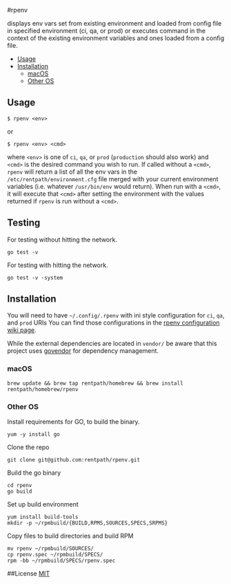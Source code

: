 #rpenv

displays env vars set from existing environment and loaded from config file in specified environment (ci, qa, or prod) or executes command in the context of the existing environment variables and ones loaded from a config file.
<!-- START doctoc generated TOC please keep comment here to allow auto update -->
<!-- DON'T EDIT THIS SECTION, INSTEAD RE-RUN doctoc TO UPDATE -->


- [Usage](#usage)
- [Installation](#installation)
  - [macOS](#macos)
  - [Other OS](#other-os)

<!-- END doctoc generated TOC please keep comment here to allow auto update -->
## Usage

    $ rpenv <env>

or

    $ rpenv <env> <cmd>

where `<env>` is one of `ci`, `qa`, or `prod` (`production` should also work) and `<cmd>` is the desired command you wish to run. If called without a `<cmd>`, `rpenv` will return a list of all the env vars in the `/etc/rentpath/environment.cfg` file merged with your current environment variables (i.e. whatever `/usr/bin/env` would return). When run with a `<cmd>`, it will execute that `<cmd>` after setting the environment with the values returned if `rpenv` is run without a `<cmd>`.

## Testing

For testing without hitting the network.

`go test -v`

For testing with hitting the network.

`go test -v -system`

## Installation

You will need to have `~/.config/.rpenv` with ini style configuration for `ci`, `qa`, and `prod` URIs
You can find those configurations in the [rpenv configuration wiki page](https://github.com/rentpath/idg/wiki/rpenv-configuration).

While the external dependencies are located in `vendor/` be aware that this project uses [govendor](https://github.com/kardianos/govendor) for dependency management.

### macOS
    brew update && brew tap rentpath/homebrew && brew install rentpath/homebrew/rpenv

### Other OS
Install requirements for GO, to build the binary.

    yum -y install go

Clone the repo

    git clone git@github.com:rentpath/rpenv.git

Build the go binary

    cd rpenv
    go build

Set up build environment

    yum install build-tools
    mkdir -p ~/rpmbuild/{BUILD,RPMS,SOURCES,SPECS,SRPMS}

Copy files to build directories and build RPM

    mv rpenv ~/rpmbuild/SOURCES/
    cp rpenv.spec ~/rpmbuild/SPECS/
    rpm -bb ~/rpmbuild/SPECS/rpenv.spec

##License
[MIT](https://github.com/rentpath/rpenv/blob/master/LICENSE)

